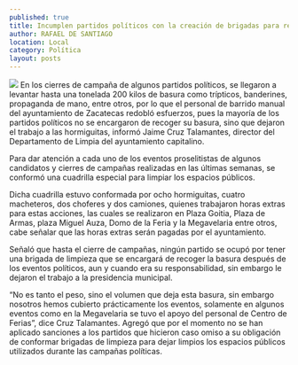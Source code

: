 ```yaml
---
published: true
title: Incumplen partidos políticos con la creación de brigadas para recoger basura electoral
author: RAFAEL DE SANTIAGO
location: Local
category: Política
layout: posts
---
```


![](http://i.imgur.com/486mnSUm.jpg)
En los cierres de campaña de algunos partidos políticos, se llegaron a levantar hasta una tonelada 200 kilos de basura como trípticos, banderines, propaganda de mano, entre otros, por lo que el personal de barrido manual del ayuntamiento de Zacatecas redobló esfuerzos, pues la mayoría de los partidos políticos no se encargaron de recoger su basura, sino que dejaron el trabajo a las hormiguitas, informó Jaime Cruz Talamantes, director del Departamento de Limpia del ayuntamiento capitalino.

Para dar atención a cada uno de los eventos proselitistas de algunos candidatos y cierres de campañas realizadas en las últimas semanas, se conformó una cuadrilla especial para limpiar los espacios públicos.

Dicha cuadrilla estuvo conformada por ocho hormiguitas, cuatro macheteros, dos choferes y dos camiones, quienes trabajaron horas extras para estas acciones, las cuales se realizaron en Plaza Goitia, Plaza de Armas, plaza Miguel Auza, Domo de la Feria y la Megavelaria entre otros, cabe señalar que las horas extras serán pagadas por el ayuntamiento.

Señaló que hasta el cierre de campañas, ningún partido se ocupó por tener una brigada de limpieza que se encargará de recoger la basura después de los eventos políticos, aun y cuando era su responsabilidad, sin embargo le dejaron el trabajo a la presidencia municipal.

“No es tanto el peso, sino el volumen que deja esta basura, sin embargo nosotros hemos cubierto prácticamente los eventos, solamente en algunos eventos como en la Megavelaria se tuvo el apoyo del personal de Centro de Ferias”, dice Cruz Talamantes.
Agregó que por el momento no se han aplicado sanciones a los partidos que hicieron caso omiso a su obligación de conformar brigadas de limpieza para dejar limpios los espacios públicos utilizados durante las campañas políticas.
